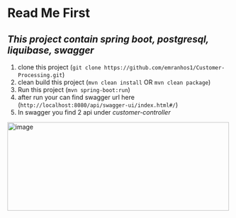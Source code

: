 # Read Me First

## *This project contain spring boot, postgresql, liquibase, swagger*
1. clone this project  (```git clone https://github.com/emranhos1/Customer-Processing.git```)
2. clean build this project (```mvn clean install``` OR ```mvn clean package```)
3. Run this project (```mvn spring-boot:run```)
4. after run your can find swagger url here (```http://localhost:8080/api/swagger-ui/index.html#/```)
5. In swagger you find 2 api under *customer-controller*
<img width="500" height="200" alt="image" src="https://user-images.githubusercontent.com/20554949/227706728-cefe746b-bc43-4851-b20c-1c7116abb6b8.png">
